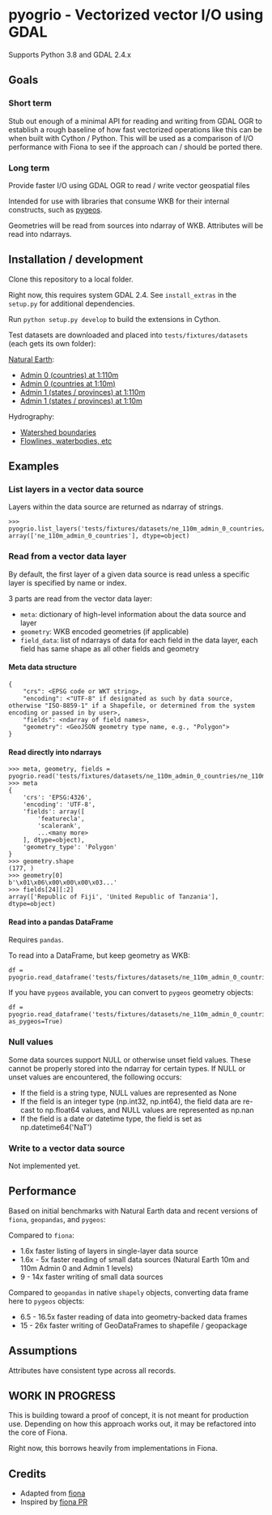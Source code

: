 # pyogrio - Vectorized vector I/O using GDAL

Supports Python 3.8 and GDAL 2.4.x

## Goals

### Short term

Stub out enough of a minimal API for reading and writing from GDAL OGR to
establish a rough baseline of how fast vectorized operations like this can be
when built with Cython / Python. This will be used as a comparison of I/O
performance with Fiona to see if the approach can / should be ported there.

### Long term

Provide faster I/O using GDAL OGR to read / write vector geospatial files

Intended for use with libraries that consume WKB for their internal constructs,
such as [pygeos](https://github.com/pygeos/pygeos).

Geometries will be read from sources into ndarray of WKB.
Attributes will be read into ndarrays.

## Installation / development

Clone this repository to a local folder.

Right now, this requires system GDAL 2.4. See `install_extras` in the `setup.py`
for additional dependencies.

Run `python setup.py develop` to build the extensions in Cython.

Test datasets are downloaded and placed into `tests/fixtures/datasets` (each gets its own folder):

[Natural Earth](https://www.naturalearthdata.com/downloads/):

-   [Admin 0 (countries) at 1:110m](https://www.naturalearthdata.com/http//www.naturalearthdata.com/download/110m/cultural/ne_110m_admin_0_countries.zip)
-   [Admin 0 (countries at 1:10m)](https://www.naturalearthdata.com/http//www.naturalearthdata.com/download/10m/cultural/ne_10m_admin_0_countries.zip)
-   [Admin 1 (states / provinces) at 1:110m](https://www.naturalearthdata.com/http//www.naturalearthdata.com/download/110m/cultural/ne_110m_admin_1_states_provinces.zip)
-   [Admin 1 (states / provinces) at 1:10m](https://www.naturalearthdata.com/http//www.naturalearthdata.com/download/10m/cultural/ne_10m_admin_1_states_provinces.zip)

Hydrography:

-   [Watershed boundaries](https://prd-tnm.s3.amazonaws.com/StagedProducts/Hydrography/WBD/HU2/GDB/WBD_17_HU2_GDB.zip)
-   [Flowlines, waterbodies, etc](https://prd-tnm.s3.amazonaws.com/StagedProducts/Hydrography/NHDPlusHR/Beta/GDB/NHDPLUS_H_1704_HU4_GDB.zip)

## Examples

### List layers in a vector data source

Layers within the data source are returned as ndarray of strings.

```
>>> pyogrio.list_layers('tests/fixtures/datasets/ne_110m_admin_0_countries/ne_110m_admin_0_countries.shp')
array(['ne_110m_admin_0_countries'], dtype=object)
```

### Read from a vector data layer

By default, the first layer of a given data source is read unless a specific layer is specified by name or index.

3 parts are read from the vector data layer:

-   `meta`: dictionary of high-level information about the data source and layer
-   `geometry`: WKB encoded geometries (if applicable)
-   `field_data`: list of ndarrays of data for each field in the data layer, each field has same shape as all other fields and geometry

#### Meta data structure

```
{
    "crs": <EPSG code or WKT string>,
    "encoding": <"UTF-8" if designated as such by data source, otherwise "ISO-8859-1" if a Shapefile, or determined from the system encoding or passed in by user>,
    "fields": <ndarray of field names>,
    "geometry": <GeoJSON geometry type name, e.g., "Polygon">
}
```

#### Read directly into ndarrays

```
>>> meta, geometry, fields = pyogrio.read('tests/fixtures/datasets/ne_110m_admin_0_countries/ne_110m_admin_0_countries.shp')
>>> meta
{
    'crs': 'EPSG:4326',
    'encoding': 'UTF-8',
    'fields': array([
        'featurecla',
        'scalerank',
        ...<many more>
    ], dtype=object),
    'geometry_type': 'Polygon'
}
>>> geometry.shape
(177, )
>>> geometry[0]
b'\x01\x06\x00\x00\x00\x03...'
>>> fields[24][:2]
array(['Republic of Fiji', 'United Republic of Tanzania'], dtype=object)
```

#### Read into a pandas DataFrame

Requires `pandas`.

To read into a DataFrame, but keep geometry as WKB:

```
df = pyogrio.read_dataframe('tests/fixtures/datasets/ne_110m_admin_0_countries/ne_110m_admin_0_countries.shp')
```

If you have `pygeos` available, you can convert to `pygeos` geometry objects:

```
df = pyogrio.read_dataframe('tests/fixtures/datasets/ne_110m_admin_0_countries/ne_110m_admin_0_countries.shp', as_pygeos=True)
```

### Null values

Some data sources support NULL or otherwise unset field values. These cannot be properly
stored into the ndarray for certain types. If NULL or unset values are encountered,
the following occurs:

-   If the field is a string type, NULL values are represented as None
-   If the field is an integer type (np.int32, np.int64), the field data are re-cast to np.float64 values, and NULL values are represented as np.nan
-   If the field is a date or datetime type, the field is set as np.datetime64('NaT')

### Write to a vector data source

Not implemented yet.

## Performance

Based on initial benchmarks with Natural Earth data and recent versions of `fiona`, `geopandas`, and `pygeos`:

Compared to `fiona`:

-   1.6x faster listing of layers in single-layer data source
-   1.6x - 5x faster reading of small data sources (Natural Earth 10m and 110m Admin 0 and Admin 1 levels)
-   9 - 14x faster writing of small data sources

Compared to `geopandas` in native `shapely` objects, converting data frame here to `pygeos` objects:

-   6.5 - 16.5x faster reading of data into geometry-backed data frames
-   15 - 26x faster writing of GeoDataFrames to shapefile / geopackage

## Assumptions

Attributes have consistent type across all records.

## WORK IN PROGRESS

This is building toward a proof of concept, it is not meant for production use. Depending on
how this approach works out, it may be refactored into the core of Fiona.

Right now, this borrows heavily from implementations in Fiona.

## Credits

-   Adapted from [fiona](https://github.com/Toblerity/Fiona)
-   Inspired by [fiona PR](https://github.com/Toblerity/Fiona/pull/540/files)
